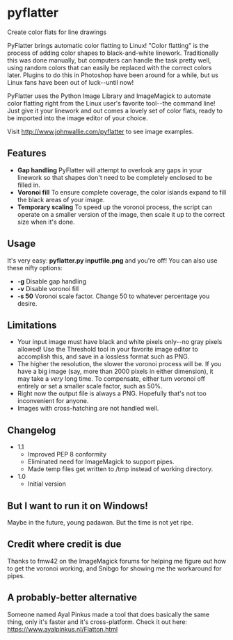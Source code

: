 # pyflatter
Create color flats for line drawings

PyFlatter brings automatic color flatting to Linux! "Color flatting" is the process of adding color shapes to black-and-white linework. Traditionally this was done manually, but computers can handle the task pretty well, using random colors that can easily be replaced with the correct colors later. Plugins to do this in Photoshop have been around for a while, but us Linux fans have been out of luck--until now!

PyFlatter uses the Python Image Library and ImageMagick to automate color flatting right from the Linux user's favorite tool--the command line! Just give it your linework and out comes a lovely set of color flats, ready to be imported into the image editor of your choice.

Visit http://www.johnwallie.com/pyflatter to see image examples.

## Features
- **Gap handling** PyFlatter will attempt to overlook any gaps in your linework so that shapes don't need to be completely enclosed to be filled in.
- **Voronoi fill** To ensure complete coverage, the color islands expand to fill the black areas of your image.
- **Temporary scaling** To speed up the voronoi process, the script can operate on a smaller version of the image, then scale it up to the correct size when it's done.


## Usage
It's very easy: **pyflatter.py inputfile.png** and you're off! You can also use these nifty options:
- **-g** Disable gap handling
- **-v** Disable voronoi fill
- **-s 50** Voronoi scale factor. Change 50 to whatever percentage you desire.

## Limitations
- Your input image must have black and white pixels only--no gray pixels allowed! Use the Threshold tool in your favorite image editor to accomplish this, and save in a lossless format such as PNG.
- The higher the resolution, the slower the voronoi process will be. If you have a big image (say, more than 2000 pixels in either dimension), it may take a _very_ long time. To compensate, either turn voronoi off entirely or set a smaller scale factor, such as 50%.
- Right now the output file is always a PNG. Hopefully that's not too inconvenient for anyone.
- Images with cross-hatching are not handled well.

## Changelog
* 1.1
  * Improved PEP 8 conformity
  * Eliminated need for ImageMagick to support pipes.
  * Made temp files get written to /tmp instead of working directory.
* 1.0
  * Initial version

## But I want to run it on Windows!

Maybe in the future, young padawan. But the time is not yet ripe.

## Credit where credit is due

Thanks to fmw42 on the ImageMagick forums for helping me figure out how to get the voronoi working, and Snibgo for showing me the workaround for pipes.

## A probably-better alternative
Someone named Ayal Pinkus made a tool that does basically the same thing, only it's faster and it's cross-platform. Check it out here: https://www.ayalpinkus.nl/Flatton.html
